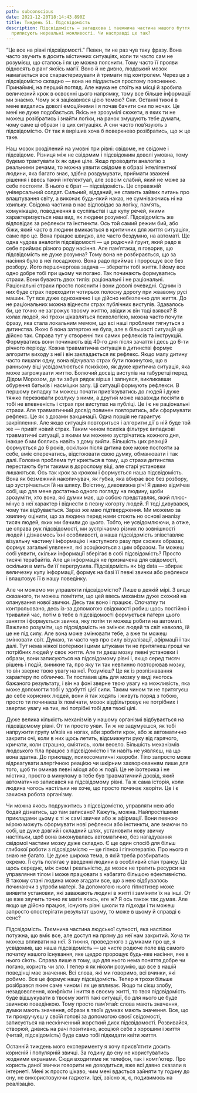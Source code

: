 ```yaml
---
path: subconscious
date: 2021-12-20T18:14:43.890Z
title: Тиждень 51. Підсвідомість
description: Підсвідомість — загадкова і таємнича частина нашого буття, якій
  приписують нереальні можливості. Чи насправді це так?
---
```

“Це все на рівні підсвідомості.” Певен, ти не раз чув таку фразу. Вона часто звучить в досить містичних ситуаціях, коли ти часто сам не розумієш, що сталось і як це можна пояснити. Тому часто її прояви відносять в ранг якоїсь магії. Воно й не дивно, людський мозок намагається все схарактеризувати й тримати під контролем. Через це з підсвідомістю складно — вона не піддається простому поясненню. Принаймні, на перший погляд. Але наука не стоїть на місці й зробила величезний крок в освоєнні цього напрямку, тому все більше інформації ми знаємо. Чому ж я зацікавився цією темою? Сни. Останні тижні в мене видались доволі емоційними і я почав бачити сни по ночах. Це мені не дуже подобається. Якісь не зрозумілі сюжети, в яких ти не можеш розібратись і знайти логіки, на ранок змушують тебе думати, чому саме ці образи і в цих ситуаціях. А сни часто пов’язують з підсвідомістю. От так я вирішив хоча б поверхнево розібратись, що ж це таке.

Наш мозок розділений на умовні три рівні: свідоме, не свідоме і підсвідоме. Різниця між не свідомим і підсвідомим доволі умовна, тому будемо трактувати їх як одне ціле. Якщо проводити аналогію з реальними речами, то можна уявити свідоме в образі інтелігентної людини, яка багато знає, здібна роздумувати, приймати зважені рішення і ввесь такий інтелектуал, але зовсім слабий, який не може за себе постояти. В нього є брат — підсвідомість. Це справжній універсальний солдат. Сильний, відданий, не ставить зайвих питань про влаштування світу, а виконає будь-який наказ, не сумніваючись ні на хвильку. Свідома частина в нас відповідає за логіку, пам’ять, комунікацію, поводження в суспільстві і ще купу речей, якими характеризується наш вид, як людини розумної. Підсвідомість же відповідає за рефлекси та інстинкти. Ось той самий режим бий, або біжи, який часто в людини вмикається в критичних для життя ситуаціях, саме про це. Вона працює швидко, але часто бездумно, на автоматі. Ще одна чудова аналогія підсвідомості — це родючий ґрунт, який радо в себе приймає різного роду насіння. Але пам’ятаєш, я говорив, що підсвідомість не дуже розумна? Тому вона не розбирається, що за насіння було в неї посаджено. Вона радо приймає і пророщує все без розбору. Його першочергова задача — зберегти тобі життя. І йому все одно добре тобі при цьому чи погано. Так починають формуватись страхи. Вони бувають двох типів: раціональні і не раціональні. Раціональні страхи просто пояснити і вони доволі очевидні. Одним із них буде страх переходити чотирьох полосну дорогу при жвавому русі машин. Тут все дуже однозначно і це дійсно небезпечно для життя. До не раціональних можна віднести страх публічних виступів. Здавалось би, це точно не загрожує твоєму життю, звідки ж він тоді взявся? В колах людей, які трохи цікавляться психологією, можна часто почути фразу, яка стала локальним мемом, що всі наші проблеми тягнуться з дитинства. Якою б вона затертою не була, але в більшості ситуацій це дійсно так. Справа тут у створенні тих самих рефлексів та інструкцій. Формуватись вони починають від 40-го дня після зачаття і десь до 6-ти річного періоду. Кожна травматична ситуація в дитинстві формує алгоритм виходу з неї і він закладається як рефлекс. Якщо малу дитину часто лишали одну, вона відчувала страх бути покинутою, що в ранньому віці усвідомлюється психікою, як дуже критична ситуація, яка може загрожувати життю. Болючий досвід виступів на табуретці перед Дідом Морозом, де ти забув рядок вірша і запнувся, викликавши обурення батьків і насмішки залу. Ці ситуації формують рефлекси. В першому випадку ти можеш почати прив’язуватись до людей і дуже тяжко переживати розлуку з ними, а другий може назавжди посіяти в тобі не впевненість і страх при виступах на публіці. Це і є не раціональні страхи. Але травматичний досвід повинен повторитись, аби сформувати рефлекс. Це як з дозами вакцинації. Одна порція не гарантує закріплення. Але якщо ситуація повториться і алгоритм дії в ній буде той же — привіт новий страх. Таким чином психіка фільтрує випадкові травматичні ситуації, з якими ми можемо зустрічатись кожного дня, інакше б ми боялись навіть з дому вийти. Більшість цих реакцій формується до 6 років, оскільки після дитина вже може постояти за себе, вміє сперечатись, відстоювати свою думку, обманювати і так далі. Головна проблема тут криється в тому, що страхи дитинства перестають бути такими в дорослому віці, але старі установки лишаються. Ось так крок за кроком і формується наша підсвідомість. Вона як безмежний накопичувач, як губка, яка вбирає все без розбору, що зустрічається їй на шляху. Воістину, дивовижна річ! Я давно відмічав собі, що для мене достатньо одного погляду на людину, щоби зрозуміти, хто вона, які думки має, що собою представляє, який плюс-мінус в неї характер і віднести в певну когорту людей. Я тоді дивувався, чому так відбувається. Зараз же маю підтвердження. Ми можемо за хвилину оцінити, що за людина перед нами стоють но основі аналізу тисяч людей, яких ми бачили до цього. Тобто, не усвідомлюючи, а отже, це справа рук підсвідомості, ми зустрічаємо різних по зовнішності людей і дізнаємось їхні особливості, а наша підсвідомість зпівставляє візуальну частину і інформацію і наступного разу при схожих образах, формує загальні уявлення, які асоціюються з цим образом. Ти можеш собі уявити, скільки інформації зберігає в собі підсвідомість? Просто тисячі терабайтів. Але ця інформація не призначена для свідомості, оскільки в мить би її перегрузила. Підсвідомість як big data — збирає величезну купу інформації, формує на базі її певні звички або рефлекси і влаштовує її в нашу поведінку.

Але чи можемо ми управляти підсвідомістю? Лише в деякій мірі. З вище сказаного, ти можеш помітити, що цей ввесь механізм дуже схожий на опанування нової звички. Десь так воно і працює. Спочатку ти контрольовано, десь із-за допомогою свідомості робиш щось постійно і тривалий час, потім в тебе в підсвідомості формується патерн цього заняття і формується звичка, яку потім ти можеш робити на автоматі. Важливо розуміти, що підсвідомість не змінює людей та світ навколо, їй це не під силу. Але вона може змінювати тебе, а вже ти можеш змінювати світ. Думаю, ти часто чув про силу візуалізації, афірмації і так далі. Тут нема ніякої ізотерики і цими штуками ти не притягнеш гроші чи потрібних людей у своє життя. Але ти даєш мозку певні установки і образи, вони записуються на підсвідомому рівні і, якщо серед тисяч рішень і подій, виникне та, про яку ти так невпинно повторював мозку, то він зверне твою увагу на неї. Розумієш? Це як із розпізнавання характеру по обличчю. Ти поставив ціль для мозку у виді якогось бажаного результату, і він на фоні зверне твою увагу на можливість, яка може допомогти тобі у здобутті цієї сили. Таким чином ти не притягуєш до себе корисних людей, вони й так ходять і живуть поряд з тобою, просто ти починаєш їх помічати, мозок відфільтровує не потрібних і звертає увагу на тих, які потрібні тобі для твоєї цілі.

Дуже велика кількість механізмів у нашому організмі відбувається на підсвідомому рівні. От ти просто уяви. Ти ж не задумуєшся, як тобі напружити групу м’язів на ногах, аби зробити крок, або ж автоматично закрити очі, коли в них щось летить, відсмикнути руку від гарячого, кричати, коли страшно, сміятись, коли весело. Більшість механізмів людського тіла працює з підсвідомістю і ти навіть не уявляєш, на що вона здатна. До прикладу, психосоматичні хвороби. Тіло запросто може відреагувати алергічною реацією чи шкірним захворюванням лише для того, щоб ти оминав певні місця або ж події. Це не ізотерика і не містика, просто в минулому в тебе був травматичний досвід, який автоматично записався на підсвідомому рівні. Та ж сама історія, коли людина чогось настільки не хоче, що просто починає хворіти. Це і є захисна робота організму.

Чи можна якось подружитись з підсвідомістю, управляти нею або бодай дізнатись, що там записано? Кажуть, можна. Найпростішими прикладами цьому є ті ж самі звички або ж афірмації. Вони певною мірою можуть сформувати нові рефлекси або інстинкти, але знаючи по собі, це дуже довгий і складний шлях, установити нову звичку настільки, щоб вона виконувалась автоматично, без нагадування свідомої частини мозку дуже складно. Є ще один спосіб для більш глибокої роботи з підсвідомістю — це гіпноз і гіпнотерапію. Про нього я знаю не багато. Це дуже широка тема, в якій треба розбиратись окремо. Її суть полягає у введенні людини в особливий стан трансу. Це щось середнє, між сном і реальністю, де мозок не тратить ресурси на управляння тілом і може працювати з набагато більшою ефективністю. В такому стані людина може згадати все, що з нею відбувалось починаючи з утроби матері. За допомогою нього гіпнотизер може виявити установки, які заважають людині в житті і замінити їх на інші. От це вже звучить точно як магія якась, еге ж? Я ось також так думав. Але якщо це дійсно працює, існують різні школи та підходи і ти можеш запросто спостерігати результат цьому, то може в цьому й справді є сенс?

Підсвідомість. Таємнича частина людської сутності, яка настілки потужна, що вміє все, але доступ на пряму до неї нам закритий. Хоча ти можеш впливати на неї. З тижня, проведеного з думками про це, я усвідомив, що наша підсвідомість — це чисте родюче поле від самого початку нашого існування, яке щедро пророщує будь-яке насіння, яке в нього сіють. Справа лише в тому, що для нього нема поняття добре чи погано, користь чи зло. І тепер я як ніколи розумію, що все в нашій поведінці має значення. Всі слова, які ми говоримо, всі вчинки, які робимо. Все це формує нашу підсвідомість. Тепер я трохи більше розібрався яким саме чином і як це впливає. Якщо ти сієш злобу, незадоволення, конфлікти і ниття в своєму житті, то твоя підсвідомість буде відшукувати в твоєму житті такі ситуації, бо для нього це буде звичною поведінкою. Тому просто пам’ятай: слова мають значення, думки мають значення, образи в твоїх думках мають значення. Все, що ти прокручуєш у своїй голові за допомогою своєї свідомості, записується на нескінченний жорсткий диск підсвідомості. Розвивайся, створюй, дивись на рачі позитивно, асоціюй себе з хорошим і життя (читай, підсвідомість) буде само тобі підкидати квіти життя.

Останній тиждень мого експерименту я хочу присв’ятити досить корисній і популярній звичці. За годину до сну не користуватись жодними екранами. Сюди входитиме як телефон, так і комп’ютер. Про користь даної звички говорити не доводиться, вже всі давно сказали в інтернеті. Мені ж просто цікаво, чим мені вдасться зайняти ту годину до сну, не використовуючи гаджети. Ідеї, звісно ж, є, подивимось на реалізацію.